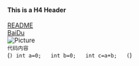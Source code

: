 #### This is a H4 Header
[README](./README.md)  
[BaiDu](https://www.baidu.com)   
![Picture](./2)  
`代码内容`  
(```)
int a=0;  
int b=0;  
int c=a+b;  
(```)
